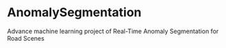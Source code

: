 # AnomalySegmentation
Advance machine learning project of Real-Time Anomaly Segmentation for Road Scenes
